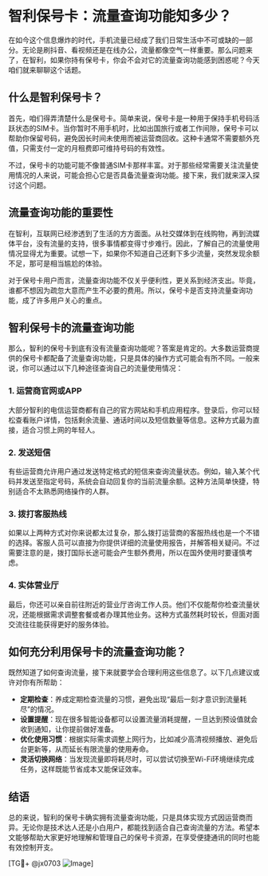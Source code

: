 # 智利保号卡：流量查询功能知多少？

在如今这个信息爆炸的时代，手机流量已经成了我们日常生活中不可或缺的一部分。无论是刷抖音、看视频还是在线办公，流量都像空气一样重要。那么问题来了，在智利，如果你持有保号卡，你会不会对它的流量查询功能感到困惑呢？今天咱们就来聊聊这个话题。

## 什么是智利保号卡？

首先，咱们得弄清楚什么是保号卡。简单来说，保号卡是一种用于保持手机号码活跃状态的SIM卡。当你暂时不用手机时，比如出国旅行或者工作间隙，保号卡可以帮助你保留号码，避免因长时间未使用而被运营商回收。这种卡通常不需要额外充值，只需支付一定的月租费即可维持号码的有效性。

不过，保号卡的功能可能不像普通SIM卡那样丰富。对于那些经常需要关注流量使用情况的人来说，可能会担心它是否具备流量查询功能。接下来，我们就来深入探讨这个问题。

## 流量查询功能的重要性

在智利，互联网已经渗透到了生活的方方面面。从社交媒体到在线购物，再到流媒体平台，没有流量的支持，很多事情都变得寸步难行。因此，了解自己的流量使用情况显得尤为重要。试想一下，如果你不知道自己还剩下多少流量，突然发现余额不足，那可是相当尴尬的体验。

对于保号卡用户而言，流量查询功能不仅关乎便利性，更关系到经济支出。毕竟，谁都不想因为疏忽大意而产生不必要的费用。所以，保号卡是否支持流量查询功能，成了许多用户关心的重点。

## 智利保号卡的流量查询功能

那么，智利的保号卡到底有没有流量查询功能呢？答案是肯定的。大多数运营商提供的保号卡都配备了流量查询功能，只是具体的操作方式可能会有所不同。一般来说，你可以通过以下几种途径查询自己的流量使用情况：

### 1. **运营商官网或APP**

大部分智利的电信运营商都有自己的官方网站和手机应用程序。登录后，你可以轻松查看账户详情，包括剩余流量、通话时间以及短信数量等信息。这种方式最为直接，适合习惯上网的年轻人。

### 2. **发送短信**

有些运营商允许用户通过发送特定格式的短信来查询流量状态。例如，输入某个代码并发送至指定号码，系统会自动回复你的当前流量余额。这种方法简单快捷，特别适合不太熟悉网络操作的人群。

### 3. **拨打客服热线**

如果以上两种方式对你来说都太过复杂，那么拨打运营商的客服热线也是一个不错的选择。客服人员可以直接为你提供详细的流量使用报告，并解答相关疑问。不过需要注意的是，拨打国际长途可能会产生额外费用，所以在国外使用时要谨慎考虑。

### 4. **实体营业厅**

最后，你还可以亲自前往附近的营业厅咨询工作人员。他们不仅能帮你检查流量状况，还能根据需求调整套餐或者办理其他业务。这种方式虽然耗时较长，但面对面交流往往能获得更好的服务体验。

## 如何充分利用保号卡的流量查询功能？

既然知道了如何查询流量，接下来就要学会合理利用这些信息了。以下几点建议或许对你有所帮助：

- **定期检查**：养成定期检查流量的习惯，避免出现“最后一刻才意识到流量耗尽”的情况。
- **设置提醒**：现在很多智能设备都可以设置流量消耗提醒，一旦达到预设值就会收到通知，让你提前做好准备。
- **优化使用习惯**：根据实际需求调整上网行为，比如减少高清视频播放、避免后台更新等，从而延长有限流量的使用寿命。
- **灵活切换网络**：当发现流量即将耗尽时，可以尝试切换至Wi-Fi环境继续完成任务，这样既能节省成本又能保证效率。

## 结语

总的来说，智利的保号卡确实拥有流量查询功能，只是具体实现方式因运营商而异。无论你是技术达人还是小白用户，都能找到适合自己查询流量的方法。希望本文能够帮助大家更好地理解和管理自己的保号卡资源，在享受便捷通讯的同时也能有效控制开支。

[TG💪+ @jx0703 ![Image](https://github.com/user-attachments/assets/dbca1d08-cadb-493c-b0ec-ad6f7a83f270)]